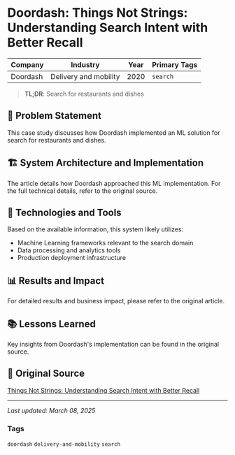 # Doordash: Things Not Strings: Understanding Search Intent with Better Recall

| Company | Industry | Year | Primary Tags | 
|---------|----------|------|--------------|
| Doordash | Delivery and mobility | 2020 | `search` |

> **TL;DR**: Search for restaurants and dishes

## 📝 Problem Statement

This case study discusses how Doordash implemented an ML solution for search for restaurants and dishes.

## 🏗️ System Architecture and Implementation

The article details how Doordash approached this ML implementation. For the full technical details, refer to the original source.

## 🔧 Technologies and Tools

Based on the available information, this system likely utilizes:

- Machine Learning frameworks relevant to the search domain
- Data processing and analytics tools
- Production deployment infrastructure

## 📊 Results and Impact

For detailed results and business impact, please refer to the original article.

## 📚 Lessons Learned

Key insights from Doordash's implementation can be found in the original source.

## 🔗 Original Source

[Things Not Strings: Understanding Search Intent with Better Recall](https://doordash.engineering/2020/12/15/understanding-search-intent-with-better-recall/)

---

*Last updated: March 08, 2025*

### Tags

`doordash` `delivery-and-mobility` `search`
